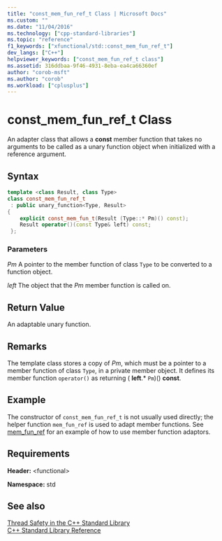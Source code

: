 ```yaml
---
title: "const_mem_fun_ref_t Class | Microsoft Docs"
ms.custom: ""
ms.date: "11/04/2016"
ms.technology: ["cpp-standard-libraries"]
ms.topic: "reference"
f1_keywords: ["xfunctional/std::const_mem_fun_ref_t"]
dev_langs: ["C++"]
helpviewer_keywords: ["const_mem_fun_ref_t class"]
ms.assetid: 316ddbaa-9f46-4931-8eba-ea4ca66360ef
author: "corob-msft"
ms.author: "corob"
ms.workload: ["cplusplus"]
---
```

# const_mem_fun_ref_t Class

An adapter class that allows a **const** member function that takes no arguments to be called as a unary function object when initialized with a reference argument.

## Syntax

```cpp
template <class Result, class Type>
class const_mem_fun_ref_t
 : public unary_function<Type, Result>
{
    explicit const_mem_fun_t(Result (Type::* Pm)() const);
    Result operator()(const Type& left) const;
 };
```

### Parameters

*Pm*
 A pointer to the member function of class `Type` to be converted to a function object.

*left*
 The object that the *Pm* member function is called on.

## Return Value

An adaptable unary function.

## Remarks

The template class stores a copy of *Pm*, which must be a pointer to a member function of class `Type`, in a private member object. It defines its member function `operator()` as returning ( **left**.\* `Pm`)() **const**.

## Example

The constructor of `const_mem_fun_ref_t` is not usually used directly; the helper function `mem_fun_ref` is used to adapt member functions. See [mem_fun_ref](../standard-library/functional-functions.md#mem_fun_ref) for an example of how to use member function adaptors.

## Requirements

**Header:** \<functional>

**Namespace:** std

## See also

[Thread Safety in the C++ Standard Library](../standard-library/thread-safety-in-the-cpp-standard-library.md)<br/>
[C++ Standard Library Reference](../standard-library/cpp-standard-library-reference.md)<br/>
